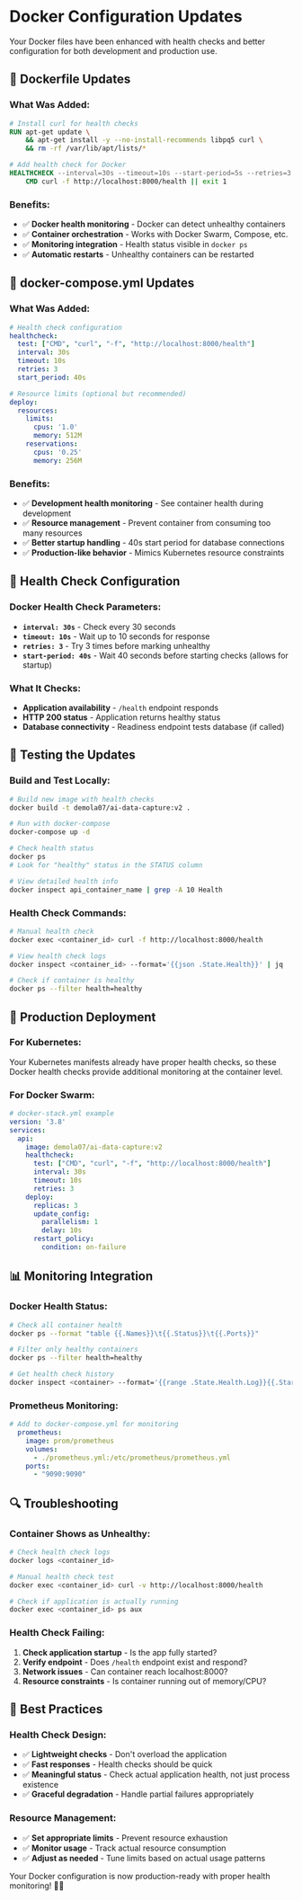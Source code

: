 # Docker Configuration Updates

Your Docker files have been enhanced with health checks and better configuration for both development and production use.

## 🐳 Dockerfile Updates

### What Was Added:
```dockerfile
# Install curl for health checks
RUN apt-get update \
    && apt-get install -y --no-install-recommends libpq5 curl \
    && rm -rf /var/lib/apt/lists/*

# Add health check for Docker
HEALTHCHECK --interval=30s --timeout=10s --start-period=5s --retries=3 \
    CMD curl -f http://localhost:8000/health || exit 1
```

### Benefits:
- ✅ **Docker health monitoring** - Docker can detect unhealthy containers
- ✅ **Container orchestration** - Works with Docker Swarm, Compose, etc.
- ✅ **Monitoring integration** - Health status visible in `docker ps`
- ✅ **Automatic restarts** - Unhealthy containers can be restarted

## 🐙 docker-compose.yml Updates

### What Was Added:
```yaml
# Health check configuration
healthcheck:
  test: ["CMD", "curl", "-f", "http://localhost:8000/health"]
  interval: 30s
  timeout: 10s
  retries: 3
  start_period: 40s

# Resource limits (optional but recommended)
deploy:
  resources:
    limits:
      cpus: '1.0'
      memory: 512M
    reservations:
      cpus: '0.25'
      memory: 256M
```

### Benefits:
- ✅ **Development health monitoring** - See container health during development
- ✅ **Resource management** - Prevent container from consuming too many resources
- ✅ **Better startup handling** - 40s start period for database connections
- ✅ **Production-like behavior** - Mimics Kubernetes resource constraints

## 🔧 Health Check Configuration

### Docker Health Check Parameters:
- **`interval: 30s`** - Check every 30 seconds
- **`timeout: 10s`** - Wait up to 10 seconds for response
- **`retries: 3`** - Try 3 times before marking unhealthy
- **`start-period: 40s`** - Wait 40 seconds before starting checks (allows for startup)

### What It Checks:
- **Application availability** - `/health` endpoint responds
- **HTTP 200 status** - Application returns healthy status
- **Database connectivity** - Readiness endpoint tests database (if called)

## 🧪 Testing the Updates

### Build and Test Locally:
```bash
# Build new image with health checks
docker build -t demola07/ai-data-capture:v2 .

# Run with docker-compose
docker-compose up -d

# Check health status
docker ps
# Look for "healthy" status in the STATUS column

# View detailed health info
docker inspect api_container_name | grep -A 10 Health
```

### Health Check Commands:
```bash
# Manual health check
docker exec <container_id> curl -f http://localhost:8000/health

# View health check logs
docker inspect <container_id> --format='{{json .State.Health}}' | jq

# Check if container is healthy
docker ps --filter health=healthy
```

## 🚀 Production Deployment

### For Kubernetes:
Your Kubernetes manifests already have proper health checks, so these Docker health checks provide additional monitoring at the container level.

### For Docker Swarm:
```yaml
# docker-stack.yml example
version: '3.8'
services:
  api:
    image: demola07/ai-data-capture:v2
    healthcheck:
      test: ["CMD", "curl", "-f", "http://localhost:8000/health"]
      interval: 30s
      timeout: 10s
      retries: 3
    deploy:
      replicas: 3
      update_config:
        parallelism: 1
        delay: 10s
      restart_policy:
        condition: on-failure
```

## 📊 Monitoring Integration

### Docker Health Status:
```bash
# Check all container health
docker ps --format "table {{.Names}}\t{{.Status}}\t{{.Ports}}"

# Filter only healthy containers
docker ps --filter health=healthy

# Get health check history
docker inspect <container> --format='{{range .State.Health.Log}}{{.Start}} {{.ExitCode}} {{.Output}}{{end}}'
```

### Prometheus Monitoring:
```yaml
# Add to docker-compose.yml for monitoring
  prometheus:
    image: prom/prometheus
    volumes:
      - ./prometheus.yml:/etc/prometheus/prometheus.yml
    ports:
      - "9090:9090"
```

## 🔍 Troubleshooting

### Container Shows as Unhealthy:
```bash
# Check health check logs
docker logs <container_id>

# Manual health check test
docker exec <container_id> curl -v http://localhost:8000/health

# Check if application is actually running
docker exec <container_id> ps aux
```

### Health Check Failing:
1. **Check application startup** - Is the app fully started?
2. **Verify endpoint** - Does `/health` endpoint exist and respond?
3. **Network issues** - Can container reach localhost:8000?
4. **Resource constraints** - Is container running out of memory/CPU?

## 🎯 Best Practices

### Health Check Design:
- ✅ **Lightweight checks** - Don't overload the application
- ✅ **Fast responses** - Health checks should be quick
- ✅ **Meaningful status** - Check actual application health, not just process existence
- ✅ **Graceful degradation** - Handle partial failures appropriately

### Resource Management:
- ✅ **Set appropriate limits** - Prevent resource exhaustion
- ✅ **Monitor usage** - Track actual resource consumption
- ✅ **Adjust as needed** - Tune limits based on actual usage patterns

Your Docker configuration is now production-ready with proper health monitoring! 🐳✅
